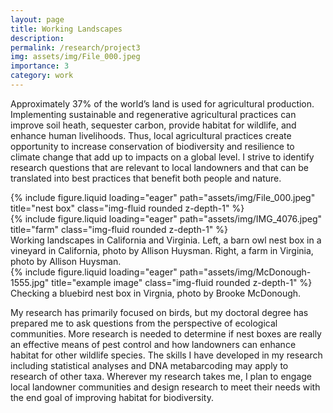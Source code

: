 ```yaml
---
layout: page
title: Working Landscapes
description:
permalink: /research/project3
img: assets/img/File_000.jpeg
importance: 3
category: work
---
```


Approximately 37% of the world’s land is used for agricultural production. Implementing sustainable and regenerative agricultural practices can improve soil heath, sequester carbon, provide habitat for wildlife, and enhance human livelihoods. Thus, local agricultural practices create opportunity to increase conservation of biodiversity and resilience to climate change that add up to impacts on a global level. I strive to identify research questions that are relevant to local landowners and that can be translated into best practices that benefit both people and nature.


<div class="row">
    <div class="col-sm mt-2 mt-md-0">
        {% include figure.liquid loading="eager" path="assets/img/File_000.jpeg" title="nest box" class="img-fluid rounded z-depth-1" %}
    </div>
    <div class="col-sm mt-2 mt-md-0">
        {% include figure.liquid loading="eager" path="assets/img/IMG_4076.jpeg" title="farm" class="img-fluid rounded z-depth-1" %}
    </div>
</div>
<div class="caption">
    Working landscapes in California and Virginia. Left, a barn owl nest box in a vineyard in California, photo by Allison Huysman. Right, a farm in Virginia, photo by Allison Huysman.
</div>
<div class="row">
    <div class="col-sm mt-3 mt-md-0">
        {% include figure.liquid loading="eager" path="assets/img/McDonough-1555.jpg" title="example image" class="img-fluid rounded z-depth-1" %}
    </div>
</div>
<div class="caption">
    Checking a bluebird nest box in Virgnia, photo by Brooke McDonough.
</div>

My research has primarily focused on birds, but my doctoral degree has prepared me to ask questions from the perspective of ecological communities. More research is needed to determine if nest boxes are really an effective means of pest control and how landowners can enhance habitat for other wildlife species. The skills I have developed in my research including statistical analyses and DNA metabarcoding may apply to research of other taxa. Wherever my research takes me, I plan to engage local landowner communities and design research to meet their needs with the end goal of improving habitat for biodiversity.



